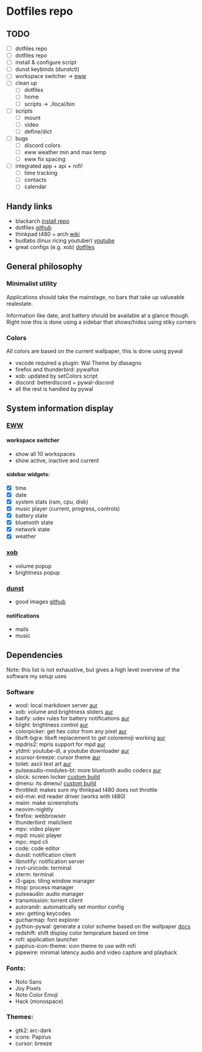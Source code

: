 # Dotfiles repo

## TODO

- [ ] dotfiles repo
- [ ] dotfiles repo
- [ ] install & configure script
- [ ] dunst keybinds (dunstctl)
- [ ] workspace switcher -> [eww](https://github.com/elkowar/eww)
- [ ] clean up
  - [ ] dotfiles
  - [ ] home
  - [ ] scripts -> ./local/bin
- [ ] scripts
  - [ ] mount 
  - [ ] video
  - [ ] define/dict
- [ ] bugs
  - [ ] discord colors
  - [ ] eww weather min and max temp
  - [ ] eww fix spacing
- [ ] integrated app + api + rofi!
  - [ ] time tracking 
  - [ ] contacts
  - [ ] calendar

## Handy links

- blackarch [install repo](https://www.blackarch.org/downloads.html#install-repo)
- dotfiles [github](https://github.com/sevbesau/dotfiles)
- thinkpad t480 + arch [wiki](https://wiki.archlinux.org/title/Lenovo_ThinkPad_T480)
- budlabs (linux ricing youtuber) [youtube](https://www.youtube.com/channel/UCi8XrDg1bK_MJ0goOnbpTMQ)
- great configs (e.g. xob) [dotfiles](https://github.com/joni22u/dotfiles)

## General philosophy

### Minimalist utility

Applications should take the mainstage, no bars that take up valueable realestate.

Information like date, and battery should be available at a glance though.
Right now this is done using a sidebar that shows/hides using stiky corners

### Colors

All colors are based on the current wallpaper, this is done using pywal

- vscode required a plugin: Wal Theme by dlasagno
- firefox and thunderbird: pywalfox
- xob: updated by setColors script
- discord: betterdiscord + pywal-discord
- all the rest is handled by pywal

## System information display

### [EWW](https://elkowar.github.io/eww/eww.html)

#### workspace switcher

- show all 10 workspaces
- show active, inactive and current

#### sidebar widgets:

- [X] time
- [X] date
- [X] system stats (ram, cpu, disk)
- [X] music player (current, progress, controls)
- [X] battery state
- [X] bluetooth state
- [X] network state
- [X] weather

### [xob](https://github.com/florentc/xob)

- volume popup
- brightness popup

### [dunst](https://dunst-project.org/documentation/)

- good images [github](https://github.com/Axarva/dotfiles-2.0/tree/main/config/dunst)

#### notifications

- mails
- music

## Dependencies

Note: this list is not exhaustive, but gives a high level overview of the software my setup uses

### Software

- wool: local markdown server [aur](https://aur.archlinux.org/packages/wool/)
- xob: volume and brightness sliders [aur](https://aur.archlinux.org/packages/xob/)
- batify: udev rules for battery notifications [aur](https://aur.archlinux.org/packages/batify/)
- blight: brightness control [aur](https://aur.archlinux.org/packages/blight/)
- colorpicker: get hex color from any pixel [aur](https://aur.archlinux.org/packages/colorpicker/)
- libxft-bgra: libxft replacement to get coloremoji working [aur](https://aur.archlinux.org/packages/libxft-bgra/)
- mpdris2: mpris support for mpd [aur](https://aur.archlinux.org/packages/mpdris2/)
- ytdml: youtube-dl, a youtube downloader [aur](https://aur.archlinux.org/packages/ytmdl/)
- xcursor-breeze: cursor theme [aur](https://aur.archlinux.org/packages/xcursor-breeze/)
- toilet: ascii text art [aur](https://aur.archlinux.org/packages/toilet/)
- pulseaudio-modules-bt: more bluetooth audio codecs [aur](https://aur.archlinux.org/packages/pulseaudio-modules-bt/)
- slock: screen locker [custom build](https://github.com/sevbesau/slock)
- dmenu: its dmenu! [custom build](https://github.com/sevbesau/dmenu)
- throttled: makes sure my thinkpad t480 does not throttle
- eid-mw: eid reader driver (works with t480)
- maim: make screenshots
- neovim-nightly
- firefox: webbrowser
- thunderbird: mailclient
- mpv: video player
- mpd: music player
- mpc: mpd cli
- code: code editor
- dunst: notification client
- libnotify: notification server
- rxvt-unicode: terminal
- xterm: terminal
- i3-gaps: tiling window manager
- htop: process manager
- pulseaudio: audio manager
- transmission: torrent client
- autorandr: automatically set monitor config
- xev: getting keycodes
- gucharmap: font explorer
- python-pywal: generate a color scheme based on the wallpaper [docs](https://github.com/dylanaraps/pywal/wiki/Customization)
- redshift: shift display color temprature based on time
- rofi: application launcher
- papirus-icon-theme: icon theme to use with rofi
- pipewire: minimal latency audio and video capture and playback

### Fonts:

- Noto Sans
- Joy Pixels
- Noto Color Emoji
- Hack (monospace)

### Themes:
- gtk2: arc-dark
- icons: Papirus
- cursor: breeze